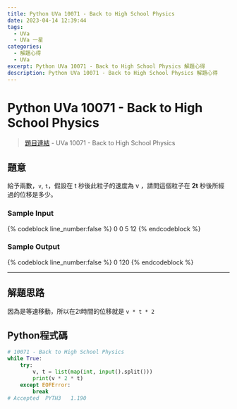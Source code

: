 ```yaml
---
title: Python UVa 10071 - Back to High School Physics
date: 2023-04-14 12:39:44
tags:
  - UVa
  - UVa 一星
categories:
  - 解題心得
  - UVa
excerpt: Python UVa 10071 - Back to High School Physics 解題心得
description: Python UVa 10071 - Back to High School Physics 解題心得
---
```

# Python UVa 10071 - Back to High School Physics

>[題目連結](https://onlinejudge.org/index.php?option=com_onlinejudge&Itemid=8&category=24&page=show_problem&problem=1012) - UVa 10071 - Back to High School Physics

## 題意
給予兩數，`v`, `t`，假設在 t 秒後此粒子的速度為 v ，請問這個粒子在 **2t** 秒後所經過的位移是多少。


### Sample Input
{% codeblock line_number:false %}
0 0
5 12
{% endcodeblock %}

### Sample Output
{% codeblock line_number:false %}
0
120
{% endcodeblock %}

---

## 解題思路
因為是等速移動，所以在2t時間的位移就是 `v * t * 2`


## Python程式碼
```python
# 10071 - Back to High School Physics
while True:
    try:
        v, t = list(map(int, input().split()))
        print(v * 2 * t)
    except EOFError:
        break
# Accepted	PYTH3	1.190
```